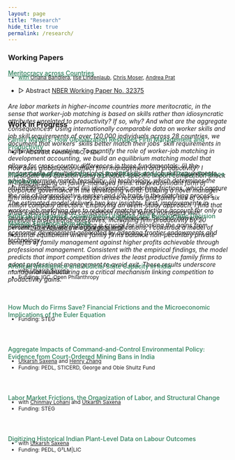 ```yaml
---
layout: page
title: "Research"
hide_title: true
permalink: /research/
---
```


### Working Papers

<a href="{{site.baseurl}}/files/Papers/BKLMP2024.pdf" style="color:#2c7e5a;font-weight: 500;"> <u> Meritocracy across Countries </u>
<ul class="no-bullets">
	<li style="margin-top: -20px; font-size: 12px;">with <a href="https://www.orianabandiera.net" target="_blank">Oriana Bandiera</a>, <a href="https://sites.google.com/site/ilselindenlaub/" target="_blank">Ilse Lindenlaub</a>, <a href="https://www.economoser.com" target="_blank">Chris Moser</a>, <a href="https://www.columbia.edu/~ap3116/" target="_blank">Andrea Prat</a> </li>
</ul>
<ul class="no-bullets">
	<li><span class="abstract-toggle" data-abstract-id="BKMLP_abstract">▷ Abstract</span> 
    <a href="https://www.nber.org/papers/w32375" target="blank" style="font-size: 14px;"> <u>NBER Working Paper No. 32375 </u> </a>
	</li>
</ul> 
<div id="BKMLP_abstract" class="abstract" style="max-height: 0;">
    <h6>Are labor markets in higher-income countries more meritocratic, in the sense that worker-job matching is based on skills rather than idiosyncratic attributes unrelated to productivity? If so, why? And what are the aggregate consequences? Using internationally comparable data on worker skills and job skill requirements of over 120,000 individuals across 28 countries, we document that workers' skills better match their jobs' skill requirements in higher-income countries. To quantify the role of worker-job matching in development accounting, we build an equilibrium matching model that allows for cross-country differences in three fundamentals: (i) the endowments of multidimensional worker skills and job skill requirements, which determine match feasibility; (ii) technology, which determines the returns to matching; and (iii) idiosyncratic matching frictions, which capture the role of nonproductive worker and job traits in the matching process. The estimated model delivers two key insights. First, improvements in worker-job matching due to reduced matching frictions account for only a small share of cross-country income differences. Second, however, improved worker-job matching is crucial for unlocking the gains from economic development generated by adopting frontier endowments and technology. </h6>
</div>

<br>

### Work in Progress

<!-- <a href= "" style="color:#2c7e5a;font-weight: 500;">Family Matters: How Globalization Reshapes Firm Management and Productivity  </a>-->
<span style="color:#2c7e5a;font-weight: 500;">Family Matters: How Globalization Reshapes Firm Management and Productivity</span>
<ul class="no-bullets">
	<li style="margin-top: -20px;"><span class="abstract-toggle" data-abstract-id="FamilyFirms_abstract">▷ Abstract</span> 
    <a style="font-size: 12px;"> Funding: IGC, PEDL </a>
	</li>
</ul> 
<div id="FamilyFirms_abstract" class="abstract" style="max-height: 0;">
    <h6>How does globalization affect firm management and productivity? I investigate this question using a product-specific import competition shock in India, focusing on family-managed firms: the predominant form of corporate governance in the developing world. Utilizing a novel manager-firm matched dataset, I analyze tenure records and family ties of over six million company directors. Employing an event-study approach, I find that firms exposed to import competition replace family managers with unrelated professional executives, increasing firm productivity by 20 percent. To evaluate the aggregate implications, I construct a model of industrial equilibrium where family firms balance non-pecuniary private benefits of family management against higher profits achievable through professional management. Consistent with the empirical findings, the model predicts that import competition drives the least productive family firms to adopt professional management to avoid exit. These results underscore managerial restructuring as a critical mechanism linking competition to productivity gains. </h6>
</div>

<!-- <a href= "" style="color:#2c7e5a;font-weight: 500;">Import Competition and the Long Run Effects of Industrial Policy: Evidence from India  </a> -->
<span style="color:#2c7e5a;font-weight: 500;">Import Competition and the Long Run Effects of Industrial Policy: Evidence from India </span>
<ul class="no-bullets">
<li style="margin-top: -20px;font-size: 12px;">Funding: IGC </li>
</ul>
<div style="height:25px;font-size:25px;">&nbsp;</div>


<span style="color:#2c7e5a;font-weight: 500;"> Artificial Intelligence, Government Litigation, and Bureaucratic Decision Making: Evidence from India </span>
<ul class="no-bullets">
	<li style="margin-top: -20px;font-size: 12px;">with <a href="https://economics.mit.edu/people/faculty/daron-acemoglu" target="_blank"> Daron Acemoglu</a> and <a href="https://saxenautkarsh.com" target="_blank">Utkarsh Saxena</a> </li>
	<li style="font-size: 15px;"> 
	</li>
</ul>
<div style="height:25px;font-size:25px;">&nbsp;</div>


<span style="color:#2c7e5a;font-weight: 500;"> Artificial Intelligence and Judicial State Capacity in India</span>
<ul class="no-bullets">
	<li style="margin-top: -20px;font-size: 12px;">with <a href="https://saxenautkarsh.com" target="_blank">Utkarsh Saxena</a> </li>
	<li style="font-size: 12px;">Funding: IGC, Open Philanthropy </li>
</ul>
<div style="height:25px;font-size:25px;">&nbsp;</div>


<span style="color:#2c7e5a;font-weight: 500;">How Much do Firms Save? Financial Frictions and the Microeconomic Implications of the Euler Equation </span>
<ul class="no-bullets">
	<li style="margin-top: -20px;font-size: 12px;">Funding: STEG </li>
</ul>
<div style="height:25px;font-size:25px;">&nbsp;</div>


<span style="color:#2c7e5a;font-weight: 500;">Aggregate Impacts of Command-and-Control Environmental Policy: Evidence from Court-Ordered Mining Bans in India </span>
<ul class="no-bullets">
	<li style="margin-top: -20px;font-size: 12px;"><a href="https://saxenautkarsh.com" target="_blank">Utkarsh Saxena</a> and <a href="https://economics.mit.edu/people/phd-students/henry-zhang" target="_blank">Henry Zhang</a> </li>
	<li style="font-size: 12px;">Funding: PEDL, STICERD, George and Obie Shultz Fund </li>
</ul>
<div style="height:25px;font-size:25px;">&nbsp;</div>


<span style="color:#2c7e5a;font-weight: 500;">Labor Market Frictions, the Organization of Labor, and Structural Change  </span>
<ul class="no-bullets">
	<li style="margin-top: -20px;font-size: 12px;">with <a href="https://economics.sas.upenn.edu/people/chinmay-lohani" target="_blank">Chinmay Lohani</a> and <a href="https://saxenautkarsh.com" target="_blank">Utkarsh Saxena</a> </li>
	<li style="font-size: 12px;">Funding: STEG </li>
</ul>
<div style="height:25px;font-size:25px;">&nbsp;</div>


<span style="color:#2c7e5a;font-weight: 500;">Digitizing Historical Indian Plant-Level Data on Labour Outcomes  </span>
<ul class="no-bullets">
	<li style="margin-top: -20px;font-size: 12px;">with <a href="https://saxenautkarsh.com" target="_blank">Utkarsh Saxena</a> </li>
	<li style="font-size: 12px;">Funding: PEDL, G²LM|LIC </li>
</ul>

<!-- 
### Publications
- forth, <a href="{{site.baseurl}}/files/aeri_NN/aeri_NN.pdf" style="color:#e25440;font-weight: bold;">Using TITLE</a>, ***JOURNAL***&nbsp;&nbsp;&nbsp;&#10098;[git](https://github.com/thomas9t/spatial-econ-cnn)&#10099;
    * AUTHORS
<br/>
<br/>
- 2022, <a href="{{site.baseurl}}/files/are_EITR/tradewar_1203.pdf" style="color:#e25440;font-weight: bold;">TITLE</a>, ***JOURNAL***
    - AUTHOR
  * [Economist](https://www.economist.com/finance-and-economics/2022/01/01/new-research-counts-the-costs-of-the-sino-american-trade-war) 
<br/>
<br/>
### Chapters & Policy Notes 
- <a style="display: block; color:#353839; margin-top: -20px">  with Utkarsh Saxena (Oxford) </a>
- <a style="display: block; color:#353839; margin-top: -20px">  Funding: PEDL, G²LM|LIC </a> 
<br/>-->
